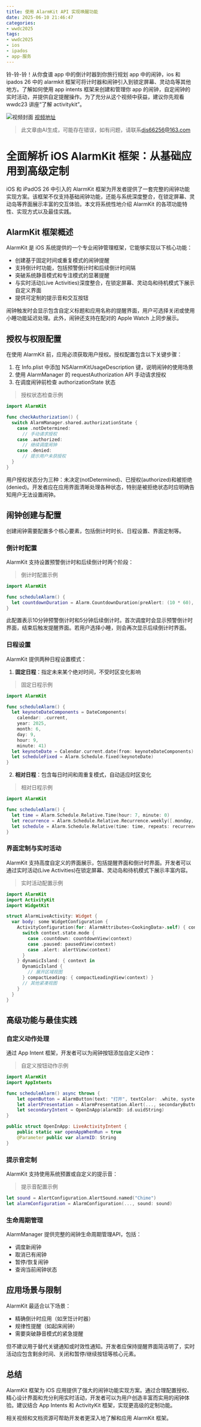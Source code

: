 ```yaml
---
title: 使用 AlarmKit API 实现唤醒功能
date: 2025-06-10 21:46:47
categories:
- wwdc2025
tags:
- wwdc2025
- ios
- ipados
- app-服务
---
```

铃-铃-铃！从你食谱 app 中的倒计时器到你旅行规划 app 中的闹钟，ios 和 ipados 26 中的 alarmkit 框架可将计时器和闹钟引入到锁定屏幕、灵动岛等其他地方。了解如何使用 app intents 框架来创建和管理你 app 的闹钟，自定闹钟的实时活动，并提供自定提醒操作。为了充分从这个视频中获益，建议你先观看 wwdc23 讲座“了解 activitykit”。
<!--more-->

![视频封面](https://devimages-cdn.apple.com/wwdc-services/images/3055294D-836B-4513-B7B0-0BC5666246B0/9928/9928_wide_250x141_2x.jpg)
[视频地址](https://developer.apple.com/cn/videos/play/wwdc2025/230/)
> 此文章由AI生成，可能存在错误，如有问题，请联系[djs66256@163.com](djs66256@163.com)

# 全面解析 iOS AlarmKit 框架：从基础应用到高级定制

iOS 和 iPadOS 26 中引入的 AlarmKit 框架为开发者提供了一套完整的闹钟功能实现方案。该框架不仅支持基础闹钟功能，还能与系统深度整合，在锁定屏幕、灵动岛等界面展示丰富的交互体验。本文将系统性地介绍 AlarmKit 的各项功能特性、实现方式以及最佳实践。

## AlarmKit 框架概述

AlarmKit 是 iOS 系统提供的一个专业闹钟管理框架，它能够实现以下核心功能：

- 创建基于固定时间或重复模式的闹钟提醒
- 支持倒计时功能，包括预警倒计时和后续倒计时间隔
- 突破系统静音模式和专注模式的显著提醒
- 与实时活动(Live Activities)深度整合，在锁定屏幕、灵动岛和待机模式下展示自定义界面
- 提供可定制的提示音和交互按钮

闹钟触发时会显示包含自定义标题和应用名称的提醒界面，用户可选择关闭或使用小睡功能延迟处理。此外，闹钟还支持在配对的 Apple Watch 上同步展示。

## 授权与权限配置

在使用 AlarmKit 前，应用必须获取用户授权。授权配置包含以下关键步骤：

1. 在 Info.plist 中添加 NSAlarmKitUsageDescription 键，说明闹钟的使用场景
2. 使用 AlarmManager 的 requestAuthorization API 手动请求授权
3. 在调度闹钟前检查 authorizationState 状态

> 授权状态检查示例

```swift
import AlarmKit

func checkAuthorization() {
  switch AlarmManager.shared.authorizationState {
    case .notDetermined:
      // 手动请求授权
    case .authorized:
      // 继续调度闹钟
    case .denied:
      // 提示用户未获授权
  }
}
```

用户授权状态分为三种：未决定(notDetermined)、已授权(authorized)和被拒绝(denied)。开发者应在应用界面清晰处理各种状态，特别是被拒绝状态时应明确告知用户无法设置闹钟。

## 闹钟创建与配置

创建闹钟需要配置多个核心要素，包括倒计时时长、日程设置、界面定制等。

### 倒计时配置

AlarmKit 支持设置预警倒计时和后续倒计时两个阶段：

> 倒计时配置示例

```swift
import AlarmKit

func scheduleAlarm() {
  let countdownDuration = Alarm.CountdownDuration(preAlert: (10 * 60), postAlert: (5 * 60))
}
```

此配置表示10分钟预警倒计时和5分钟后续倒计时。首次调度时会显示预警倒计时界面，结束后触发提醒界面。若用户选择小睡，则会再次显示后续倒计时界面。

### 日程设置

AlarmKit 提供两种日程设置模式：

1. **固定日程**：指定未来某个绝对时间，不受时区变化影响

> 固定日程示例

```swift
import AlarmKit

func scheduleAlarm() {
  let keynoteDateComponents = DateComponents(
    calendar: .current,
    year: 2025,
    month: 6,
    day: 9,
    hour: 9,
    minute: 41)
  let keynoteDate = Calendar.current.date(from: keynoteDateComponents)!
  let scheduleFixed = Alarm.Schedule.fixed(keynoteDate)
}
```

2. **相对日程**：包含每日时间和周重复模式，自动适应时区变化

> 相对日程示例

```swift
import AlarmKit

func scheduleAlarm() {
  let time = Alarm.Schedule.Relative.Time(hour: 7, minute: 0)
  let recurrence = Alarm.Schedule.Relative.Recurrence.weekly([.monday, .wednesday, .friday])
  let schedule = Alarm.Schedule.Relative(time: time, repeats: recurrence)
}
```

### 界面定制与实时活动

AlarmKit 支持高度自定义的界面展示，包括提醒界面和倒计时界面。开发者可以通过实时活动(Live Activities)在锁定屏幕、灵动岛和待机模式下展示丰富内容。

> 实时活动配置示例

```swift
import AlarmKit
import ActivityKit
import WidgetKit

struct AlarmLiveActivity: Widget {
  var body: some WidgetConfiguration {
    ActivityConfiguration(for: AlarmAttributes<CookingData>.self) { context in
      switch context.state.mode {
        case .countdown: countdownView(context)
        case .paused: pausedView(context)
        case .alert: alertView(context)
      }
    } dynamicIsland: { context in
      DynamicIsland {
        // 展开区域视图
      } compactLeading: { compactLeadingView(context) }
      // 其他紧凑视图
    }
  }
}
```

## 高级功能与最佳实践

### 自定义动作处理

通过 App Intent 框架，开发者可以为闹钟按钮添加自定义动作：

> 自定义按钮动作示例

```swift
import AlarmKit
import AppIntents

func scheduleAlarm() async throws {
    let openButton = AlarmButton(text: "打开", textColor: .white, systemImageName: "arrow.right.circle.fill")
    let alertPresentation = AlarmPresentation.Alert(..., secondaryButtonBehavior: .custom)
    let secondaryIntent = OpenInApp(alarmID: id.uuidString)
}

public struct OpenInApp: LiveActivityIntent {
    public static var openAppWhenRun = true
    @Parameter public var alarmID: String
}
```

### 提示音定制

AlarmKit 支持使用系统预置或自定义的提示音：

> 提示音配置示例

```swift
let sound = AlertConfiguration.AlertSound.named("Chime")
let alarmConfiguration = AlarmConfiguration(..., sound: sound)
```

### 生命周期管理

AlarmManager 提供完整的闹钟生命周期管理API，包括：

- 调度新闹钟
- 取消已有闹钟
- 暂停/恢复闹钟
- 查询当前闹钟状态

## 应用场景与限制

AlarmKit 最适合以下场景：

- 精确倒计时应用（如烹饪计时器）
- 规律性提醒（如起床闹钟）
- 需要突破静音模式的紧急提醒

但不建议用于替代关键通知或时效性通知。开发者应保持提醒界面简洁明了，实时活动应包含剩余时间、关闭和暂停/继续按钮等核心元素。

## 总结

AlarmKit 框架为 iOS 应用提供了强大的闹钟功能实现方案。通过合理配置授权、精心设计界面和充分利用实时活动，开发者可以为用户创造丰富而实用的闹钟体验。建议结合 App Intents 和 ActivityKit 框架，实现更高级的定制功能。

相关视频和文档资源可帮助开发者更深入地了解和应用 AlarmKit 框架。
